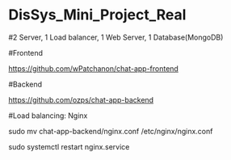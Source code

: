 # DisSys_Mini_Project_Real

#2 Server, 1 Load balancer, 1 Web Server, 1 Database(MongoDB) 

#Frontend

https://github.com/wPatchanon/chat-app-frontend

#Backend

https://github.com/ozps/chat-app-backend

#Load balancing: Nginx

sudo mv chat-app-backend/nginx.conf /etc/nginx/nginx.conf

sudo systemctl restart nginx.service  

